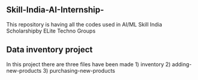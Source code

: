 ## Skill-India-AI-Internship-
This repository is having all the codes used in AI/ML Skill India Scholarshipby ELite Techno Groups
## Data inventory project
In this project there are three files have been made 1) inventory 2) adding-new-products 3) purchasing-new-products
